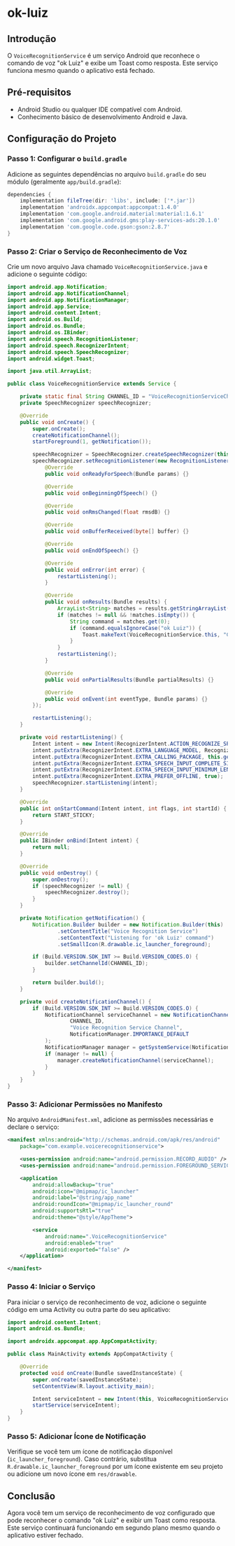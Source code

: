 # ok-luiz

## Introdução

O `VoiceRecognitionService` é um serviço Android que reconhece o comando de voz "ok Luiz" e exibe um Toast como resposta. Este serviço funciona mesmo quando o aplicativo está fechado.

## Pré-requisitos

- Android Studio ou qualquer IDE compatível com Android.
- Conhecimento básico de desenvolvimento Android e Java.

## Configuração do Projeto

### Passo 1: Configurar o `build.gradle`

Adicione as seguintes dependências no arquivo `build.gradle` do seu módulo (geralmente `app/build.gradle`):

```gradle
dependencies {
    implementation fileTree(dir: 'libs', include: ['*.jar'])
    implementation 'androidx.appcompat:appcompat:1.4.0'
    implementation 'com.google.android.material:material:1.6.1'
    implementation 'com.google.android.gms:play-services-ads:20.1.0'
    implementation 'com.google.code.gson:gson:2.8.7'
}
```

### Passo 2: Criar o Serviço de Reconhecimento de Voz

Crie um novo arquivo Java chamado `VoiceRecognitionService.java` e adicione o seguinte código:

```java
import android.app.Notification;
import android.app.NotificationChannel;
import android.app.NotificationManager;
import android.app.Service;
import android.content.Intent;
import android.os.Build;
import android.os.Bundle;
import android.os.IBinder;
import android.speech.RecognitionListener;
import android.speech.RecognizerIntent;
import android.speech.SpeechRecognizer;
import android.widget.Toast;

import java.util.ArrayList;

public class VoiceRecognitionService extends Service {

    private static final String CHANNEL_ID = "VoiceRecognitionServiceChannel";
    private SpeechRecognizer speechRecognizer;

    @Override
    public void onCreate() {
        super.onCreate();
        createNotificationChannel();
        startForeground(1, getNotification());

        speechRecognizer = SpeechRecognizer.createSpeechRecognizer(this);
        speechRecognizer.setRecognitionListener(new RecognitionListener() {
            @Override
            public void onReadyForSpeech(Bundle params) {}

            @Override
            public void onBeginningOfSpeech() {}

            @Override
            public void onRmsChanged(float rmsdB) {}

            @Override
            public void onBufferReceived(byte[] buffer) {}

            @Override
            public void onEndOfSpeech() {}

            @Override
            public void onError(int error) {
                restartListening();
            }

            @Override
            public void onResults(Bundle results) {
                ArrayList<String> matches = results.getStringArrayList(SpeechRecognizer.RESULTS_RECOGNITION);
                if (matches != null && !matches.isEmpty()) {
                    String command = matches.get(0);
                    if (command.equalsIgnoreCase("ok Luiz")) {
                        Toast.makeText(VoiceRecognitionService.this, "Comando reconhecido!", Toast.LENGTH_LONG).show();
                    }
                }
                restartListening();
            }

            @Override
            public void onPartialResults(Bundle partialResults) {}

            @Override
            public void onEvent(int eventType, Bundle params) {}
        });

        restartListening();
    }

    private void restartListening() {
        Intent intent = new Intent(RecognizerIntent.ACTION_RECOGNIZE_SPEECH);
        intent.putExtra(RecognizerIntent.EXTRA_LANGUAGE_MODEL, RecognizerIntent.LANGUAGE_MODEL_FREE_FORM);
        intent.putExtra(RecognizerIntent.EXTRA_CALLING_PACKAGE, this.getPackageName());
        intent.putExtra(RecognizerIntent.EXTRA_SPEECH_INPUT_COMPLETE_SILENCE_LENGTH_MILLIS, new Long(3000));
        intent.putExtra(RecognizerIntent.EXTRA_SPEECH_INPUT_MINIMUM_LENGTH_MILLIS, new Long(3000));
        intent.putExtra(RecognizerIntent.EXTRA_PREFER_OFFLINE, true);
        speechRecognizer.startListening(intent);
    }

    @Override
    public int onStartCommand(Intent intent, int flags, int startId) {
        return START_STICKY;
    }

    @Override
    public IBinder onBind(Intent intent) {
        return null;
    }

    @Override
    public void onDestroy() {
        super.onDestroy();
        if (speechRecognizer != null) {
            speechRecognizer.destroy();
        }
    }

    private Notification getNotification() {
        Notification.Builder builder = new Notification.Builder(this)
                .setContentTitle("Voice Recognition Service")
                .setContentText("Listening for 'ok Luiz' command")
                .setSmallIcon(R.drawable.ic_launcher_foreground);

        if (Build.VERSION.SDK_INT >= Build.VERSION_CODES.O) {
            builder.setChannelId(CHANNEL_ID);
        }

        return builder.build();
    }

    private void createNotificationChannel() {
        if (Build.VERSION.SDK_INT >= Build.VERSION_CODES.O) {
            NotificationChannel serviceChannel = new NotificationChannel(
                    CHANNEL_ID,
                    "Voice Recognition Service Channel",
                    NotificationManager.IMPORTANCE_DEFAULT
            );
            NotificationManager manager = getSystemService(NotificationManager.class);
            if (manager != null) {
                manager.createNotificationChannel(serviceChannel);
            }
        }
    }
}
```

### Passo 3: Adicionar Permissões no Manifesto

No arquivo `AndroidManifest.xml`, adicione as permissões necessárias e declare o serviço:

```xml
<manifest xmlns:android="http://schemas.android.com/apk/res/android"
    package="com.example.voicerecognitionservice">

    <uses-permission android:name="android.permission.RECORD_AUDIO" />
    <uses-permission android:name="android.permission.FOREGROUND_SERVICE" />

    <application
        android:allowBackup="true"
        android:icon="@mipmap/ic_launcher"
        android:label="@string/app_name"
        android:roundIcon="@mipmap/ic_launcher_round"
        android:supportsRtl="true"
        android:theme="@style/AppTheme">

        <service
            android:name=".VoiceRecognitionService"
            android:enabled="true"
            android:exported="false" />
    </application>

</manifest>
```

### Passo 4: Iniciar o Serviço

Para iniciar o serviço de reconhecimento de voz, adicione o seguinte código em uma Activity ou outra parte do seu aplicativo:

```java
import android.content.Intent;
import android.os.Bundle;

import androidx.appcompat.app.AppCompatActivity;

public class MainActivity extends AppCompatActivity {

    @Override
    protected void onCreate(Bundle savedInstanceState) {
        super.onCreate(savedInstanceState);
        setContentView(R.layout.activity_main);

        Intent serviceIntent = new Intent(this, VoiceRecognitionService.class);
        startService(serviceIntent);
    }
}
```

### Passo 5: Adicionar Ícone de Notificação

Verifique se você tem um ícone de notificação disponível (`ic_launcher_foreground`). Caso contrário, substitua `R.drawable.ic_launcher_foreground` por um ícone existente em seu projeto ou adicione um novo ícone em `res/drawable`.

## Conclusão

Agora você tem um serviço de reconhecimento de voz configurado que pode reconhecer o comando "ok Luiz" e exibir um Toast como resposta. Este serviço continuará funcionando em segundo plano mesmo quando o aplicativo estiver fechado.
